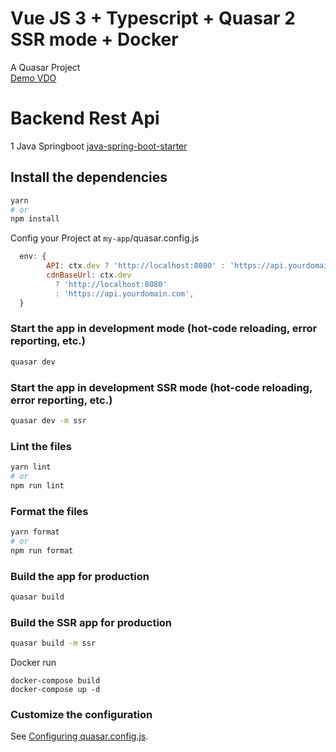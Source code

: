 # Vue JS 3 + Typescript + Quasar 2 SSR mode + Docker

A Quasar Project\
[Demo VDO](https://www.linkedin.com/posts/bekaku_full-stack-application-example-starter-github-activity-7129650875781808128-mYg6/?utm_source=share&utm_medium=member_desktop)

# Backend Rest Api

1 Java Springboot [java-spring-boot-starter](https://github.com/bekaku/java-spring-boot-starter)

## Install the dependencies

```bash
yarn
# or
npm install
```
Config your Project at `my-app`/quasar.config.js

```js
  env: {
        API: ctx.dev ? 'http://localhost:8080' : 'https://api.yourdomain.com',
        cdnBaseUrl: ctx.dev
          ? 'http://localhost:8080'
          : 'https://api.yourdomain.com',
  }
```

### Start the app in development mode (hot-code reloading, error reporting, etc.)

```bash
quasar dev
```

### Start the app in development SSR mode (hot-code reloading, error reporting, etc.)

```bash
quasar dev -m ssr
```

### Lint the files

```bash
yarn lint
# or
npm run lint
```

### Format the files

```bash
yarn format
# or
npm run format
```

### Build the app for production

```bash
quasar build
```

### Build the SSR app for production

```bash
quasar build -m ssr
```

Docker run

```batch
docker-compose build
docker-compose up -d
```

### Customize the configuration

See [Configuring quasar.config.js](https://v2.quasar.dev/quasar-cli-vite/quasar-config-js).
